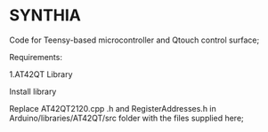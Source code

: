 # SYNTHIA
Code for Teensy-based microcontroller and Qtouch control surface;

Requirements: 

1.AT42QT Library

  Install library  
  
  Replace AT42QT2120.cpp .h and RegisterAddresses.h in Arduino/libraries/AT42QT/src folder with the files supplied here;

